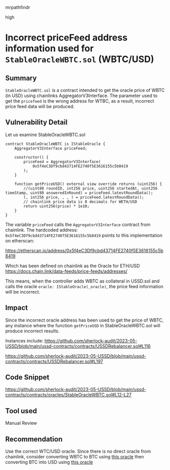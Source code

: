 mrpathfindr

high

# Incorrect priceFeed address information used for `StableOracleWBTC.sol` (WBTC/USD)

## Summary

`StableOracleWBTC.sol` is a contract intended to get the oracle price of WBTC (in USD) using chainlinks AggregatorV3Interface. The parameter used to get the `pricefeed` is the wrong address for WTBC, as a result, incorrect price feed data will be produced. 

## Vulnerability Detail

Let us examine StableOracleWBTC.sol


```solidity
contract StableOracleWBTC is IStableOracle {
    AggregatorV3Interface priceFeed;

    constructor() {
        priceFeed = AggregatorV3Interface(
            0x5f4eC3Df9cbd43714FE2740f5E3616155c5b8419 
        );
    }

    function getPriceUSD() external view override returns (uint256) {
        //(uint80 roundID, int256 price, uint256 startedAt, uint256 timeStamp, uint80 answeredInRound) = priceFeed.latestRoundData();
        (, int256 price, , , ) = priceFeed.latestRoundData();
        // chainlink price data is 8 decimals for WETH/USD
        return uint256(price) * 1e10; 
    }
}

```


The variable `priceFeed` calls the `AggregatorV3Interface` contract from chainlink. 
The hardcoded address: `0x5f4eC3Df9cbd43714FE2740f5E3616155c5b8419` points to this implementation on etherscan:

https://etherscan.io/address/0x5f4eC3Df9cbd43714FE2740f5E3616155c5b8419

Which has been defined on chainlink as the Oracle for ETH/USD https://docs.chain.link/data-feeds/price-feeds/addresses/

This means, when the controller adds WBTC as collateral in USSD.sol and calls the oracle `oracle: IStableOracle(_oracle)`, the price feed information will be incorrect.  





## Impact

Since the incorrect oracle address has been used to get the price of WBTC, any instance where the function `getPriceUSD` in StableOracleWBTC.sol will produce incorrect results. 

Instances include:
https://github.com/sherlock-audit/2023-05-USSD/blob/main/ussd-contracts/contracts/USSDRebalancer.sol#L116

https://github.com/sherlock-audit/2023-05-USSD/blob/main/ussd-contracts/contracts/USSDRebalancer.sol#L197




## Code Snippet

https://github.com/sherlock-audit/2023-05-USSD/blob/main/ussd-contracts/contracts/oracles/StableOracleWBTC.sol#L12-L27

## Tool used

Manual Review

## Recommendation


Use the correct WTC/USD oracle. 
Since there is no direct oracle from chainlink, consider converting WBTC to BTC using [this oracle](https://data.chain.link/ethereum/mainnet/crypto-other/wbtc-btc) then converting BTC into USD using [this oracle](https://data.chain.link/ethereum/mainnet/crypto-usd/btc-usd)
